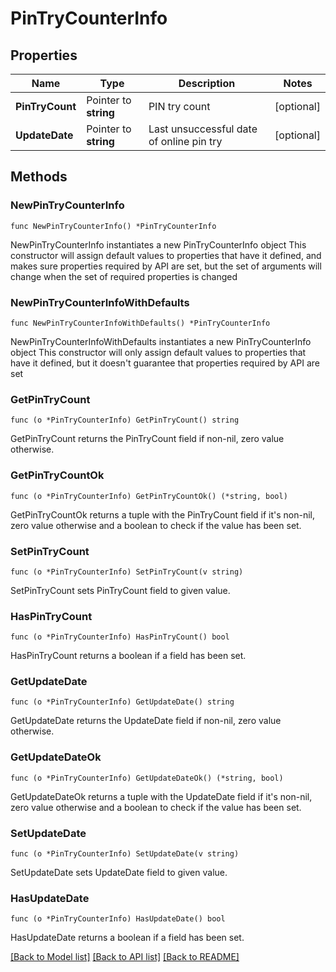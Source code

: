 # PinTryCounterInfo

## Properties

Name | Type | Description | Notes
------------ | ------------- | ------------- | -------------
**PinTryCount** | Pointer to **string** | PIN try count | [optional] 
**UpdateDate** | Pointer to **string** | Last unsuccessful date of online pin try | [optional] 

## Methods

### NewPinTryCounterInfo

`func NewPinTryCounterInfo() *PinTryCounterInfo`

NewPinTryCounterInfo instantiates a new PinTryCounterInfo object
This constructor will assign default values to properties that have it defined,
and makes sure properties required by API are set, but the set of arguments
will change when the set of required properties is changed

### NewPinTryCounterInfoWithDefaults

`func NewPinTryCounterInfoWithDefaults() *PinTryCounterInfo`

NewPinTryCounterInfoWithDefaults instantiates a new PinTryCounterInfo object
This constructor will only assign default values to properties that have it defined,
but it doesn't guarantee that properties required by API are set

### GetPinTryCount

`func (o *PinTryCounterInfo) GetPinTryCount() string`

GetPinTryCount returns the PinTryCount field if non-nil, zero value otherwise.

### GetPinTryCountOk

`func (o *PinTryCounterInfo) GetPinTryCountOk() (*string, bool)`

GetPinTryCountOk returns a tuple with the PinTryCount field if it's non-nil, zero value otherwise
and a boolean to check if the value has been set.

### SetPinTryCount

`func (o *PinTryCounterInfo) SetPinTryCount(v string)`

SetPinTryCount sets PinTryCount field to given value.

### HasPinTryCount

`func (o *PinTryCounterInfo) HasPinTryCount() bool`

HasPinTryCount returns a boolean if a field has been set.

### GetUpdateDate

`func (o *PinTryCounterInfo) GetUpdateDate() string`

GetUpdateDate returns the UpdateDate field if non-nil, zero value otherwise.

### GetUpdateDateOk

`func (o *PinTryCounterInfo) GetUpdateDateOk() (*string, bool)`

GetUpdateDateOk returns a tuple with the UpdateDate field if it's non-nil, zero value otherwise
and a boolean to check if the value has been set.

### SetUpdateDate

`func (o *PinTryCounterInfo) SetUpdateDate(v string)`

SetUpdateDate sets UpdateDate field to given value.

### HasUpdateDate

`func (o *PinTryCounterInfo) HasUpdateDate() bool`

HasUpdateDate returns a boolean if a field has been set.


[[Back to Model list]](../README.md#documentation-for-models) [[Back to API list]](../README.md#documentation-for-api-endpoints) [[Back to README]](../README.md)



